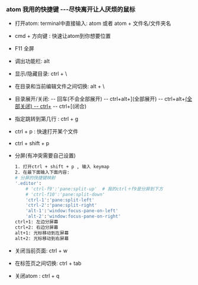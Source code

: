 ### atom 我用的快捷键 ---尽快离开让人厌烦的鼠标

- 打开atom: terminal中直接输入: atom  或者 atom + 文件名/文件夹名
- cmd + 方向键 : 快速让atom到你想要位置
- F11 全屏
- 调出功能栏: alt
- 显示/隐藏目录: ctrl +  \
- 在目录和当前编辑文件之间切换:  alt + \
- 目录展开/关闭:
-- 回车(不会全部展开)
-- ctrl+alt+](全部展开)
-- ctrl+alt+[(全部关闭)
-- ctrl+](下级展开)
-- ctrl+[(闭合)
- 指定跳转到第几行 : ctrl + g


- ctrl + p : 快速打开某个文件
- ctrl + shift + p
- 分屏(有冲突需要自己设置)
    ```bash
    1. 打开ctrl + shift + p , 输入 keymap
    2. 在最下面输入下面内容:
    # 分屏的快捷键映射
    '.editor':
        # 'ctrl-f9':'pane:split-up'  # 我的ctrl＋f9是分屏到下方
        # 'ctrl-f10':'pane:split-down'
        'ctrl-1':'pane:split-left'
        'ctrl-2':'pane:split-right'
        'alt-1':'window:focus-pane-on-left'
        'alt-2':'window:focus-pane-on-right'
    ctrl+1: 左边分屏幕
    ctrl+2: 右边分屏幕
    alt+1: 光标移动到左屏幕
    alt+2: 光标移动到右屏幕   
    ```
- 关闭当前页面: ctrl + w
- 在标签页之间切换: ctrl + tab
- 关闭atom : ctrl + q
